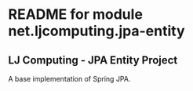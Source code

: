 README for module net.ljcomputing.jpa-entity
============================================

LJ Computing - JPA Entity Project
-------------------------------------------------

A base implementation of Spring JPA.

